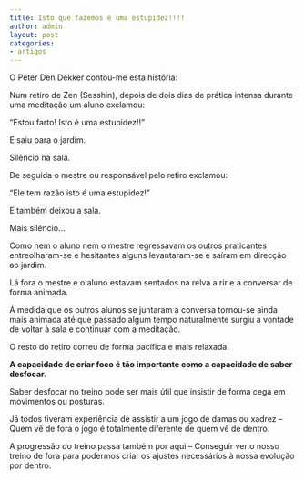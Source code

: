 ```yaml
---
title: Isto que fazemos é uma estupidez!!!!
author: admin
layout: post
categories:
- artigos
---
```

O Peter Den Dekker contou-me esta história:

Num retiro de Zen (Sesshin), depois de dois dias de prática intensa durante uma meditação um aluno exclamou:

&#8220;Estou farto! Isto é uma estupidez!!&#8221;

E saiu para o jardim.

Silêncio na sala.

De seguida o mestre ou responsável pelo retiro exclamou:

&#8220;Ele tem razão isto é uma estupidez!&#8221;

E também deixou a sala.

Mais silêncio&#8230;

Como nem o aluno nem o mestre regressavam os outros praticantes entreolharam-se e hesitantes alguns levantaram-se e saíram em direcção ao jardim.

Lá fora o mestre e o aluno estavam sentados na relva a rir e a conversar de forma animada.

Á medida que os outros alunos se juntaram a conversa tornou-se ainda mais animada até que passado algum tempo naturalmente surgiu a vontade de voltar à sala e continuar com a meditação.

O resto do retiro correu de forma pacífica e mais relaxada.

**A capacidade de criar foco é tão importante como a capacidade de saber desfocar.**

Saber desfocar no treino pode ser mais útil que insistir de forma cega em movimentos ou posturas.

Já todos tiveram experiência de assistir a um jogo de damas ou xadrez &#8211; Quem vê de fora o jogo é totalmente diferente de quem vê de dentro.

A progressão do treino passa também por aqui &#8211; Conseguir ver o nosso treino de fora para podermos criar os ajustes necessários à nossa evolução por dentro.
